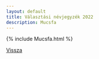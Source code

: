 ```yaml
---
layout: default
title: Választási névjegyzék 2022
description: Mucsfa
---
```


{% include Mucsfa.html %}

[Vissza](./)